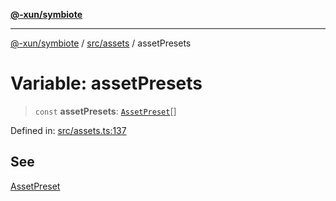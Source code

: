 [**@-xun/symbiote**](../../../README.md)

***

[@-xun/symbiote](../../../README.md) / [src/assets](../README.md) / assetPresets

# Variable: assetPresets

> `const` **assetPresets**: [`AssetPreset`](../enumerations/AssetPreset.md)[]

Defined in: [src/assets.ts:137](https://github.com/Xunnamius/symbiote/blob/ecdd713c4d242b92209fafa38beadafe2769795c/src/assets.ts#L137)

## See

[AssetPreset](../enumerations/AssetPreset.md)
